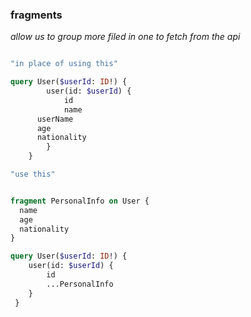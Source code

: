 <h3>fragments</h3>

<i>
allow us to group more filed in one to fetch from the api
</i>

```graphql

"in place of using this"

query User($userId: ID!) {
		user(id: $userId) {
			id
			name
      userName
      age
      nationality
		}
	}

"use this"


fragment PersonalInfo on User {
  name
  age
  nationality
}

query User($userId: ID!) {
	user(id: $userId) {
		id
		...PersonalInfo
	}
 }

```
